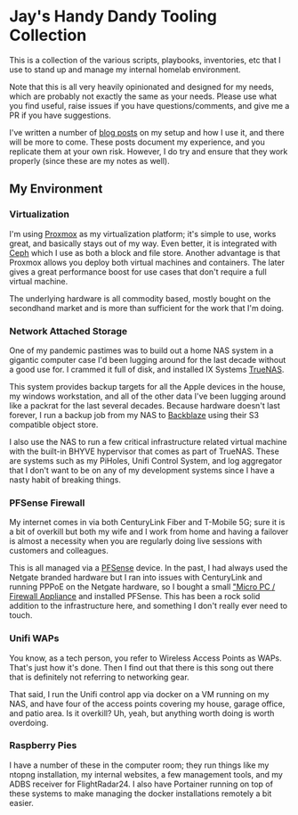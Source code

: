 # Jay's Handy Dandy Tooling Collection

This is a collection of the various scripts, playbooks, inventories, etc that I use to stand up and manage my 
internal homelab environment.

Note that this is all very heavily opinionated and designed for my needs, which are probably not exactly the same 
as your needs. Please use what you find useful, raise issues if you have questions/comments, and give me a PR if you
have suggestions. 

I've written a number of [blog posts](https://jayschmidt.us/series/homelab/) on my setup and how I use it, and there 
will be more to come. These posts document my experience, and you replicate them at your own risk. However, I do try
and ensure that they work properly (since these are my notes as well).

## My Environment

### Virtualization
I'm using [Proxmox](https://www.proxmox.com/en/) as my virtualization platform; it's simple to use, works great, and 
basically stays out of my way. Even better, it is integrated with [Ceph](https://ceph.io) which I use as both a block
and file store. Another advantage is that Proxmox allows you deploy both virtual machines and containers. The later
gives a great performance boost for use cases that don't require a full virtual machine.

The underlying hardware is all commodity based, mostly bought on the secondhand market and is more than sufficient 
for the work that I'm doing. 

### Network Attached Storage
One of my pandemic pastimes was to build out a home NAS system in a gigantic computer case I'd been lugging around for 
the last decade without a good use for. I crammed it full of disk, and installed IX Systems 
[TrueNAS](https://www.truenas.com/). 

This system provides backup targets for all the Apple devices in the house, my windows workstation, and all of the other
data I've been lugging around like a packrat for the last several decades. Because hardware doesn't last forever, I 
run a backup job from my NAS to [Backblaze](https://www.backblaze.com/) using their S3 compatible object store.

I also use the NAS to run a few critical infrastructure related virtual machine with the built-in BHYVE hypervisor
that comes as part of TrueNAS. These are systems such as my PiHoles, Unifi Control System, and log aggregator that
I don't want to be on any of my development systems since I have a nasty habit of breaking things. 

### PFSense Firewall
My internet comes in via both CenturyLink Fiber and T-Mobile 5G; sure it is a bit of overkill but both my wife and I 
work from home and having a failover is almost a necessity when you are regularly doing live sessions with customers
and colleagues. 

This is all managed via a [PFSense](https://www.pfsense.org/) device. In the past, I had always used the Netgate 
branded hardware but I ran into issues with CenturyLink and running PPPoE on the Netgate hardware, so I bought a small
["Micro PC / Firewall Appliance](https://a.co/d/2jZIMQL) and installed PFSense. This has been a rock solid addition
to the infrastructure here, and something I don't really ever need to touch.

### Unifi WAPs
You know, as a tech person, you refer to Wireless Access Points as WAPs. That's just how it's done. Then I find out 
that there is this song out there that is definitely not referring to networking gear. 

That said, I run the Unifi control app via docker on a VM running on my NAS, and have four of the access points covering
my house, garage office, and patio area. Is it overkill? Uh, yeah, but anything worth doing is worth overdoing.

### Raspberry Pies
I have a number of these in the computer room; they run things like my ntopng installation, my internal websites, a few
management tools, and my ADBS receiver for FlightRadar24. I also have Portainer running on top of these systems to make
managing the docker installations remotely a bit easier.
